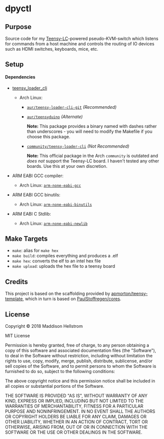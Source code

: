 dpyctl
===========================

Purpose
-------

Source code for my
[Teensy-LC](https://www.pjrc.com/teensy/teensyLC.html)-powered pseudo-KVM-switch
which listens for commands from a host machine and controls the routing of IO
devices such as HDMI switches, keyboards, mice, etc. 

Setup 
-----

#### Dependencies

* [teensy_loader_cli](https://www.pjrc.com/teensy/loader_cli.html)
	- Arch Linux: 
		-  [`aur/teensy-loader-cli-git`](https://www.archlinux.org/packages/community/x86_64/arm-none-eabi-gcc/) 
			_(Recommended)_
		- [`aur/teensyduino`](https://aur.archlinux.org/packages/teensyduino/)
			_(Alternate)_

			**Note:** This package provides a binary named with dashes rather than
			underscores - you will need to modify the Makefile if you choose this
			package.

		- [`community/teensy-loader-cli`](https://www.archlinux.org/packages/community/x86_64/teensy-loader-cli/) 
			_(Not Recommended)_
		
			**Note:** This official package in the Arch `community` is outdated and
			*does not* support the Teensy-LC board. I haven't tested any other boards. 
			Use this at your own discretion.

* ARM EABI GCC compiler:
	- Arch Linux:
		[`arm-none-eabi-gcc`](https://www.archlinux.org/packages/community/x86_64/arm-none-eabi-gcc/)

* ARM EABI GCC binutils:
	- Arch Linux:
		[`arm-none-eabi-binutils`](https://www.archlinux.org/packages/community/x86_64/arm-none-eabi-binutils/)

* ARM EABI C Stdlib:
	- Arch Linux:
		[`arm-none-eabi-newlib`](https://www.archlinux.org/packages/community/any/arm-none-eabi-newlib/)


Make Targets
------------

- `make`: alias for `make hex`
- `make build`: compiles everything and produces a .elf
- `make hex`: converts the elf to an intel hex file
- `make upload`: uploads the hex file to a teensy board

Credits
-------

This project is based on the scaffolding provided by
[apmorton/teensy-template](https://github.com/apmorton/teensy-template), which
in turn is based on
[PaulStoffregen/cores](https://github.com/PaulStoffregen/cores).

License
-------

Copyright &copy; 2018 Maddison Hellstrom

MIT License

Permission is hereby granted, free of charge, to any person obtaining a copy of
this software and associated documentation files (the "Software"), to deal in
the Software without restriction, including without limitation the rights to
use, copy, modify, merge, publish, distribute, sublicense, and/or sell copies of
the Software, and to permit persons to whom the Software is furnished to do so,
subject to the following conditions:

The above copyright notice and this permission notice shall be included in all
copies or substantial portions of the Software.

THE SOFTWARE IS PROVIDED "AS IS", WITHOUT WARRANTY OF ANY KIND, EXPRESS OR
IMPLIED, INCLUDING BUT NOT LIMITED TO THE WARRANTIES OF MERCHANTABILITY, FITNESS
FOR A PARTICULAR PURPOSE AND NONINFRINGEMENT. IN NO EVENT SHALL THE AUTHORS OR
COPYRIGHT HOLDERS BE LIABLE FOR ANY CLAIM, DAMAGES OR OTHER LIABILITY, WHETHER
IN AN ACTION OF CONTRACT, TORT OR OTHERWISE, ARISING FROM, OUT OF OR IN
CONNECTION WITH THE SOFTWARE OR THE USE OR OTHER DEALINGS IN THE SOFTWARE.


